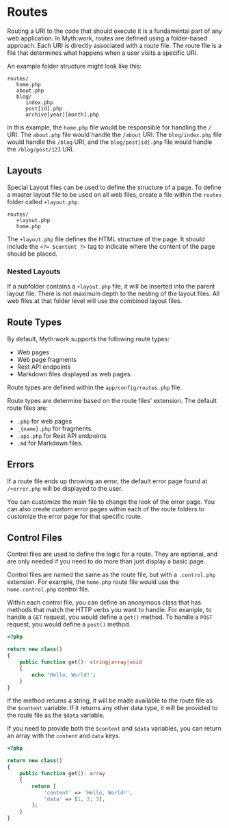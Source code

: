 # Routes

Routing a URI to the code that should execute it is a fundamental part of any web application. In Myth:work, routes are defined using a folder-based approach.
Each URI is directly associated with a route file. The route file is a file that determines what happens when a user visits a specific URI.

An example folder structure might look like this:

```
routes/
   home.php
   about.php
   blog/
      index.php
      post[id].php
      archive[year][month].php
```

In this example, the `home.php` file would be responsible for handling the `/` URI. The `about.php` file would handle the `/about` URI.
The `blog/index.php` file would handle the `/blog` URI, and the `blog/post[id].php` file would handle the `/blog/post/123` URI.

## Layouts

Special Layout files can be used to define the structure of a page. To define a master layout file to be used on all web files, create a file within
the `routes` folder called `+layout.php`.

```
routes/
   +layout.php
   home.php
```

The `+layout.php` file defines the HTML structure of the page. It should include the `<?= $content ?>` tag to indicate where the content of the page should be placed.

### Nested Layouts

If a subfolder contains a `+layout.php` file, it will be inserted into the parent layout file. There is not maximum depth to the nesting of the layout files.
All web files at that folder level will use the combined layout files.

## Route Types

By default, Myth:work supports the following route types:

-   Web pages
-   Web page fragments
-   Rest API endpoints
-   Markdown files displayed as web pages.

Route types are defined within the `app/config/routes.php` file.

Route types are determine based on the route files' extension. The default route files are:

-   `.php` for web pages
-   `_{name}.php` for fragments
-   `.api.php` for Rest API endpoints
-   `.md` for Markdown files.

## Errors

If a route file ends up throwing an error, the default error page found at `/+error.php` will be displayed to the user.

You can customize the main file to change the look of the error page. You can also create custom error pages within
each of the route folders to customize the error page for that specific route.

## Control Files

Control files are used to define the logic for a route. They are optional, and are only needed if you need to do more than just display a basic page.

Control files are named the same as the route file, but with a `.control.php` extension. For example, the `home.php` route file would use the `home.control.php` control file.

Within each control file, you can define an anonymous class that has methods that match the HTTP verbs you want to handle. For example, to handle a `GET` request, you
would define a `get()` method. To handle a `POST` request, you would define a `post()` method.

```php
<?php

return new class()
{
    public function get(): string|array|void
    {
        echo 'Hello, World!';
    }
}
```

If the method returns a string, it will be made available to the route file as the `$content` variable. If it returns any other data type,
it will be provided to the route file as the `$data` variable.

If you need to provide both the `$content` and `$data` variables, you can return an array with the `content` and `data` keys.

```php
<?php

return new class()
{
    public function get(): array
    {
        return [
            'content' => 'Hello, World!',
            'data' => [1, 2, 3],
        ];
    }
}
```
